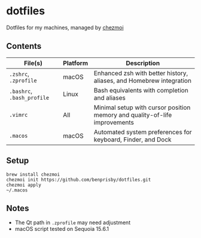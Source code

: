 # dotfiles

Dotfiles for my machines, managed by [chezmoi](https://www.chezmoi.io)

## Contents

| File(s)                    | Platform | Description |
| -------------------------- | -------- | ----------- |
| `.zshrc`, `.zprofile`      | macOS    | Enhanced zsh with better history, aliases, and Homebrew integration |
| `.bashrc`, `.bash_profile` | Linux    | Bash equivalents with completion and aliases |
| `.vimrc`                   | All      | Minimal setup with cursor position memory and quality-of-life improvements |
| `.macos`                   | macOS    | Automated system preferences for keyboard, Finder, and Dock |

## Setup

```shell
brew install chezmoi
chezmoi init https://github.com/benprisby/dotfiles.git
chezmoi apply
~/.macos
```

## Notes

- The Qt path in `.zprofile` may need adjustment
- macOS script tested on Sequoia 15.6.1
